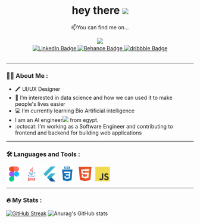 <div align="center">
<h1>
  hey there
  <img src="https://media.giphy.com/media/hvRJCLFzcasrR4ia7z/giphy.gif" width="30px"/>
</h1>

📫You can find me on...
<div id="header" align="center">
  <img src="https://media.giphy.com/media/uS5WQaxS1B5prYfw8i/giphy.gif" width="150"/>
  <div id="badges">
  <a href="https://www.linkedin.com/in/rawan-hatem/">
    <img src="https://img.shields.io/badge/LinkedIn-navy?style=for-the-badge&logo=linkedin&logoColor=white" alt="LinkedIn Badge"/>
  <a href="https://www.behance.net/rwuxdesigner">
    <img src="https://img.shields.io/badge/behance-black?style=for-the-badge&logo=behance&logoColor=white" alt="Behance Badge"/>  
  <a href="https://dribbble.com/rwx_1">
    <img src="https://img.shields.io/badge/dribbble-DC4373?style=for-the-badge&logo=dribbble&logoColor=white" alt="dribbble Badge"/>
  </a>
</div>
  <img src="https://komarev.com/ghpvc/?username=rwx180&style=flat-square&color=blue" alt=""/>
</div>
</div>

---

### :woman_technologist: About Me :
- 🖍️ UI/UX Designer
- 👀 I’m interested in data science and how we can used it to make people's lives easier
- 💻 I’m currently learning Bio Artificial intelligence
- I am an AI engineer<img src="https://media.giphy.com/media/WUlplcMpOCEmTGBtBW/giphy.gif" width="30"> from egypt.
- :octocat: I’m working as a Software Engineer and contributing to frontend and backend for building web applications
---

### :hammer_and_wrench: Languages and Tools :
<div>
  <img src="https://github.com/devicons/devicon/blob/master/icons/figma/figma-original.svg" title="FIGMA" alt="FIGMA" width="40" height="40"/>&nbsp;
  <img src="https://github.com/devicons/devicon/blob/master/icons/java/java-original-wordmark.svg" title="Java" alt="Java" width="40" height="40"/>&nbsp;
  <img src="https://github.com/devicons/devicon/blob/master/icons/flutter/flutter-original.svg" title="Flutter" alt="Flutter" width="40" height="40"/>&nbsp;
  <img src="https://github.com/devicons/devicon/blob/master/icons/css3/css3-plain-wordmark.svg"  title="CSS3" alt="CSS" width="40" height="40"/>&nbsp;
  <img src="https://github.com/devicons/devicon/blob/master/icons/html5/html5-original.svg" title="HTML5" alt="HTML" width="40" height="40"/>&nbsp;
  <img src="https://github.com/devicons/devicon/blob/master/icons/javascript/javascript-original.svg" title="JavaScript" alt="JavaScript" width="40" height="40"/>&nbsp;

</div>


---

### :fire: My Stats :
[![GitHub Streak](https://github-readme-streak-stats.herokuapp.com?user=rwx180&theme=prussian&date_format=M%20j%5B%2C%20Y%5D)](https://git.io/streak-stats)
![Anurag's GitHub stats](https://github-readme-stats.vercel.app/api?username=rwx180&theme=prussian&show_icons=true)


<!---
rwx180/rwx180 is a ✨ special ✨ repository because its `README.md` (this file) appears on your GitHub profile.
You can click the Preview link to take a look at your changes.
--->
